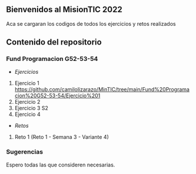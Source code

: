 ## Bienvenidos al MisionTIC 2022

Aca se cargaran los codigos de todos los ejercicios y retos realizados

## Contenido del repositorio

### Fund Programacion G52-53-54

- _Ejercicios_
1. Ejercicio 1 https://github.com/camilolizarazo/MinTIC/tree/main/Fund%20Programacion%20G52-53-54/Ejercicio%201
2. Ejercicio 2
3. Ejercicio 3 S2 
4. Ejercicio 4

- _Retos_
1. Reto 1 (Reto 1 - Semana 3 - Variante 4)


### Sugerencias

Espero todas las que consideren necesarias.

